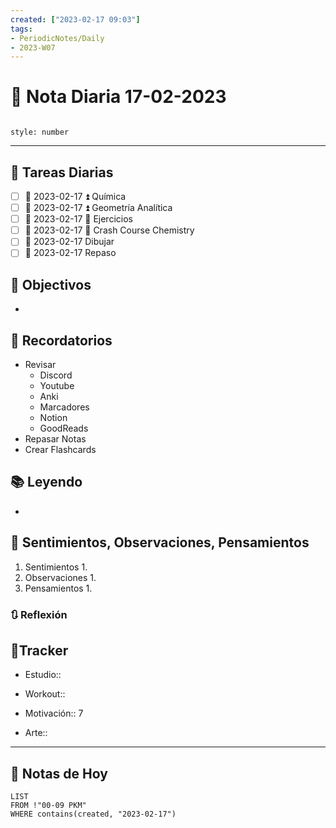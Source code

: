 ```yaml
---
created: ["2023-02-17 09:03"]
tags:
- PeriodicNotes/Daily
- 2023-W07
---
```


# 📅 Nota Diaria 17-02-2023
```toc

style: number

```

---
## 🔷 Tareas Diarias
- [ ] 📅 2023-02-17 ⏫ Química
- [ ] 📅 2023-02-17 ⏫ Geometría Analítica
- [ ] 📅 2023-02-17 🔼 Ejercicios
- [ ] 📅 2023-02-17 🔽 Crash Course Chemistry
- [ ] 📅 2023-02-17 Dibujar
- [ ] 📅 2023-02-17 Repaso

## 🎯 Objectivos
- 
## 📕 Recordatorios
- Revisar
	- Discord
	- Youtube
	- Anki
	- Marcadores
	- Notion
	- GoodReads
- Repasar Notas
- Crear Flashcards

## 📚 Leyendo
- 
## 💬 Sentimientos, Observaciones, Pensamientos 
1. Sentimientos
	1. 
2. Observaciones
	1. 
3. Pensamientos
	1. 
### 🔃 Reflexión

## 🔷Tracker

- Estudio::

- Workout::

- Motivación:: 7

- Arte::
---

## 📅 Notas de Hoy
```dataview
LIST 
FROM !"00-09 PKM" 
WHERE contains(created, "2023-02-17")
```